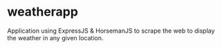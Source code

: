 # weatherapp

Application using ExpressJS & HorsemanJS to scrape the web to display the weather in any given location. 
